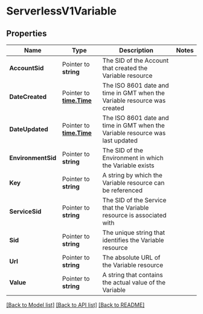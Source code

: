 # ServerlessV1Variable

## Properties

Name | Type | Description | Notes
------------ | ------------- | ------------- | -------------
**AccountSid** | Pointer to **string** | The SID of the Account that created the Variable resource |
**DateCreated** | Pointer to [**time.Time**](time.Time.md) | The ISO 8601 date and time in GMT when the Variable resource was created |
**DateUpdated** | Pointer to [**time.Time**](time.Time.md) | The ISO 8601 date and time in GMT when the Variable resource was last updated |
**EnvironmentSid** | Pointer to **string** | The SID of the Environment in which the Variable exists |
**Key** | Pointer to **string** | A string by which the Variable resource can be referenced |
**ServiceSid** | Pointer to **string** | The SID of the Service that the Variable resource is associated with |
**Sid** | Pointer to **string** | The unique string that identifies the Variable resource |
**Url** | Pointer to **string** | The absolute URL of the Variable resource |
**Value** | Pointer to **string** | A string that contains the actual value of the Variable |

[[Back to Model list]](../README.md#documentation-for-models) [[Back to API list]](../README.md#documentation-for-api-endpoints) [[Back to README]](../README.md)


